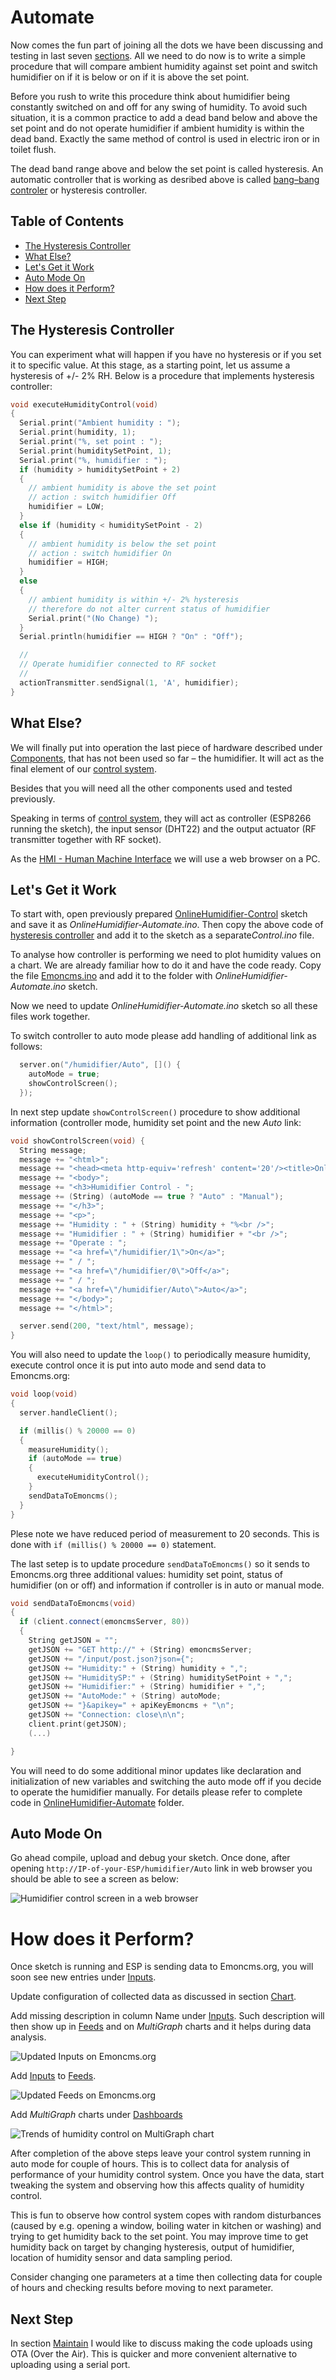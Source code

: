 # Automate

Now comes the fun part of joining all the dots we have been discussing and testing in last seven [sections](https://github.com/krzychb/OnlineHumidifier#step-by-step-tutorial). All we need to do now is to write a simple procedure that will compare ambient humidity against set point and switch humidifier on if it is below or on if it is above the set point.

Before you rush to write this procedure think about humidifier being constantly switched on and off for any swing of humidity. To avoid such situation, it is a common practice to add a dead band below and above the set point and do not operate humidifier if ambient humidity is within the dead band. Exactly the same method of control is used in electric iron or in toilet flush. 

The dead band range above and below the set point is called hysteresis. An automatic controller that is working as desribed above is called [bang–bang controler](https://en.wikipedia.org/wiki/Bang%E2%80%93bang_control) or hysteresis controller.


## Table of Contents

* [The Hysteresis Controller](#the-hysteresis-controller)
* [What Else?](#what-else)
* [Let's Get it Work](#lets-get-it-work)
* [Auto Mode On](#auto-mode-on)
* [How does it Perform?](#how-does-it-perform)
* [Next Step](#next-step)


## The Hysteresis Controller

You can experiment what will happen if you have no hysteresis or if you set it to specific value. At this stage, as a starting point, let us assume a hysteresis of +/- 2% RH.  Below is a procedure that implements hysteresis controller:

```cpp
void executeHumidityControl(void)
{
  Serial.print("Ambient humidity : ");
  Serial.print(humidity, 1);
  Serial.print("%, set point : ");
  Serial.print(humiditySetPoint, 1);
  Serial.print("%, humidifier : ");
  if (humidity > humiditySetPoint + 2)
  {
    // ambient humidity is above the set point
    // action : switch humidifier Off
    humidifier = LOW;
  }
  else if (humidity < humiditySetPoint - 2)
  {
    // ambient humidity is below the set point
    // action : switch humidifier On
    humidifier = HIGH;
  }
  else
  {
    // ambient humidity is within +/- 2% hysteresis
    // therefore do not alter current status of humidifier
    Serial.print("(No Change) ");
  }
  Serial.println(humidifier == HIGH ? "On" : "Off");

  //
  // Operate humidifier connected to RF socket
  //
  actionTransmitter.sendSignal(1, 'A', humidifier);
}
```

## What Else?

We will finally put into operation the last piece of hardware described under [Components](../2-Components), that has not been used so far – the humidifier.  It will act as the final element  of our [control system](https://en.wikipedia.org/wiki/Control_system).

Besides that you will need all the other components used and tested previously.

Speaking in terms of [control system](https://en.wikipedia.org/wiki/Control_system), they will act as controller (ESP8266 running the sketch), the input sensor (DHT22) and the output actuator (RF transmitter together with RF socket).

As the [HMI - Human Machine Interface](https://en.wikipedia.org/wiki/User_interface) we will use a web browser on a PC.


## Let's Get it Work

To start with, open previously prepared [OnlineHumidifier-Control](../7-Control/OnlineHumidifier-Control/) sketch and save it as *OnlineHumidifier-Automate.ino*. Then copy the above code of [hysteresis controller](#the-hysteresis-controller) and add it to the sketch as a separate*Control.ino* file.

To analyse how controller is performing we need to plot humidity values on a chart. We are already familiar how to do it and have the code ready. Copy the file [Emoncms.ino](../6-Chart/OnlineHumidifier-Chart) and add it to the folder with *OnlineHumidifier-Automate.ino* sketch.

Now we need to update *OnlineHumidifier-Automate.ino* sketch so all these files work together. 

To switch controller to auto mode please add handling of additional link as follows:

```cpp
  server.on("/humidifier/Auto", []() {
    autoMode = true;
    showControlScreen();
  });
```

In next step update ``` showControlScreen() ``` procedure to show additional information (controller mode, humidity set point and the new *Auto* link:

```cpp
void showControlScreen(void) {
  String message;
  message += "<html>";
  message += "<head><meta http-equiv='refresh' content='20'/><title>Online Humidifier</title></head>";
  message += "<body>";
  message += "<h3>Humidifier Control - ";
  message += (String) (autoMode == true ? "Auto" : "Manual");
  message += "</h3>";
  message += "<p>";
  message += "Humidity : " + (String) humidity + "%<br />";
  message += "Humidifier : " + (String) humidifier + "<br />";
  message += "Operate : ";
  message += "<a href=\"/humidifier/1\">On</a>";
  message += " / ";
  message += "<a href=\"/humidifier/0\">Off</a>";
  message += " / ";
  message += "<a href=\"/humidifier/Auto\">Auto</a>";
  message += "</body>";
  message += "</html>";

  server.send(200, "text/html", message);
}
```

You will also need to update the ``` loop() ``` to periodically measure humidity, execute control once it is put into auto mode and send data to Emoncms.org:

```cpp
void loop(void)
{
  server.handleClient();

  if (millis() % 20000 == 0)
  {
    measureHumidity();
    if (autoMode == true)
    {
      executeHumidityControl();
    }
    sendDataToEmoncms();
  }
}
```

Plese note we have reduced period of measurement to 20 seconds. This is done with ``` if (millis() % 20000 == 0) ``` statement.

The last setep is to update procedure ``` sendDataToEmoncms() ``` so it sends to Emoncms.org three additional values: humidity set point, status of humidifier (on or off) and information if controller is in auto or manual mode.

```cpp
void sendDataToEmoncms(void)
{
  if (client.connect(emoncmsServer, 80))
  {
    String getJSON = "";
    getJSON += "GET http://" + (String) emoncmsServer;
    getJSON += "/input/post.json?json={";
    getJSON += "Humidity:" + (String) humidity + ",";
    getJSON += "HumiditySP:" + (String) humiditySetPoint + ",";
    getJSON += "Humidifier:" + (String) humidifier + ",";
    getJSON += "AutoMode:" + (String) autoMode;
    getJSON += "}&apikey=" + apiKeyEmoncms + "\n";
    getJSON += "Connection: close\n\n";
    client.print(getJSON);
    (...)

}
```

You will need to do some additional minor updates like declaration and initialization of new variables and switching the auto mode off if you decide to operate the humidifier manually. For details please refer to complete code in [OnlineHumidifier-Automate](OnlineHumidifier-Automate) folder.


## Auto Mode On

Go ahead compile, upload and debug your sketch. Once done, after opening ``` http://IP-of-your-ESP/humidifier/Auto ``` link in web browser you should be able to see a screen as below:

![Humidifier control screen in a web browser](pictures/web-browser-humidifier-control.png)


# How does it Perform?

Once sketch is running and ESP is sending data to Emoncms.org, you will soon see new entries under [Inputs](http://emoncms.org/input/view).

Update configuration of collected data as discussed in section [Chart]( ../6-Chart).

Add missing description in column Name under [Inputs](http://emoncms.org/input/view). Such description will then show up in [Feeds](http://emoncms.org/feed/list) and on *MultiGraph* charts and it helps during data analysis.

![Updated Inputs on Emoncms.org](pictures/emoncms-inputs.png)

Add [Inputs](http://emoncms.org/input/view) to [Feeds](http://emoncms.org/feed/list). 

![Updated Feeds on Emoncms.org](pictures/emoncms-feeds.png)

Add *MultiGraph* charts under [Dashboards](http://emoncms.org/dashboard/list)

![Trends of humidity control on MultiGraph chart](pictures/emoncms-multigraph-humidity-control.png)

After completion of the above steps leave your control system running in auto mode for couple of hours. This is to collect data for analysis of performance of your humidity control system. Once you have the data, start tweaking the system and observing how this affects quality of humidity control.

This is fun to observe how control system copes with random disturbances (caused by e.g. opening a window, boiling water in kitchen or washing) and trying to get humidity back to the set point. You may improve time to get humidity back on target by changing hysteresis, output of humidifier, location of humidity sensor and data sampling period.

Consider changing one parameters at a time then collecting data for couple of hours and checking results before moving to next parameter.


## Next Step

In section [Maintain](../9-Maintain) I would like to discuss making the code uploads using OTA (Over the Air). This is quicker and more convenient alternative to uploading using a serial port.

